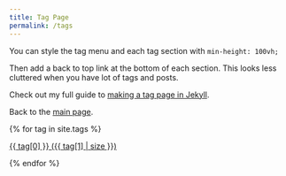 ```yaml
---
title: Tag Page
permalink: /tags
---
```


<div markdown=1 style="min-height: 100vh;">

You can style the tag menu and each tag section with `min-height: 100vh;`

Then add a back to top link at the bottom of each section. This looks less cluttered when you have lot of tags and posts.

Check out my full guide to [making a tag page in Jekyll](https://derekkedziora.com/blog/tag-page-jekyll).  

Back to the [main page](/).


{% for tag in site.tags %}

[{{ tag[0] }}&nbsp;({{ tag[1] | size }})](#{{tag[0]}})

{% endfor %}

</div>


{% for tag in site.tags %}

<div markdown=1 style="min-height: 100vh;">

## {{tag[0]}}

{% for post in tag[1] %}

[{{ post.title }}]({{ post.url }})

{% endfor %}

[All Tags &#8593;](#)

</div>

{% endfor %}
